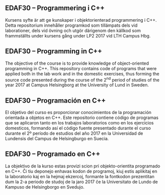 ## EDAF30 – Programmering i C++
Kursens syfte är att ge kunskaper i objektorienterad programmering i C++. Detta repositorium innehåller programkod som tillämpats dels vid laborationer, dels vid övning och utgör därigenom den källkod som frammställts under kursens gång under LP2 2017 vid LTH Campus Hbg.

## EDAF30 – Programming in C++
The objective of the course is to provide knowledge of object-oriented programming in C++. This repository contains code of programs that were applied both in the lab work and in the domestic exercises, thus forming the source code presented during the course of the 2<sup>nd</sup> period of studies of the year 2017 at Campus Helsingborg at the University of Lund in Sweden.

## EDAF30 – Programación en C++
El objetivo del curso es proporcionar conocimientos de la programación orientada a objetos en C++. Este repositorio contiene código de programas que se aplicaron tanto en los trabajos laboratorios como en los ejercicios domesticos, formando así el código fuente presentado durante el curso durante el 2º período de estudios del año 2017 en la Universidad de Lundensis del Campus de Helsingburgo en Suecia.

## EDAF30 – Programado en C++
La objektivo de la kurso estas provizi scion pri objekto-orientita programado en C++. Ĉi tiu deponejo enhavas kodon de programoj, kiuj estis aplikitaj en la laboratorio kaj en la hejmaj ekzercoj, formante la fontkodon prezentitan dum la 2-a periodo de studoj de la jaro 2017 ĉe la Universitato de Lundo de Kampuso de Helsingborgo en Svedujo.
